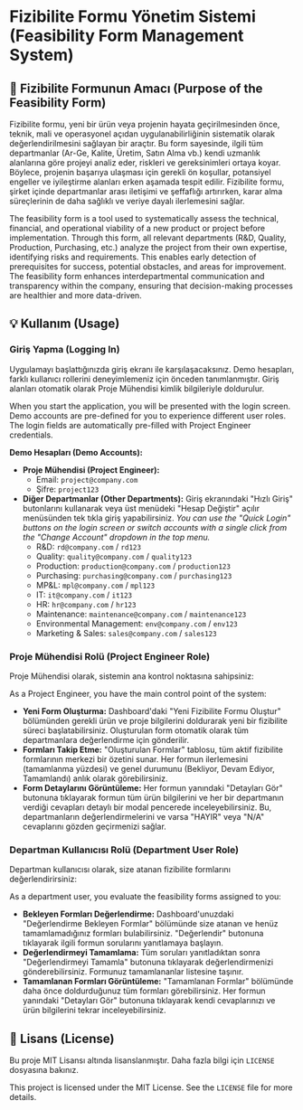 # Fizibilite Formu Yönetim Sistemi (Feasibility Form Management System)

## 🚀 Fizibilite Formunun Amacı (Purpose of the Feasibility Form)

Fizibilite formu, yeni bir ürün veya projenin hayata geçirilmesinden önce, teknik, mali ve operasyonel açıdan uygulanabilirliğinin sistematik olarak değerlendirilmesini sağlayan bir araçtır. Bu form sayesinde, ilgili tüm departmanlar (Ar-Ge, Kalite, Üretim, Satın Alma vb.) kendi uzmanlık alanlarına göre projeyi analiz eder, riskleri ve gereksinimleri ortaya koyar. Böylece, projenin başarıya ulaşması için gerekli ön koşullar, potansiyel engeller ve iyileştirme alanları erken aşamada tespit edilir. Fizibilite formu, şirket içinde departmanlar arası iletişimi ve şeffaflığı artırırken, karar alma süreçlerinin de daha sağlıklı ve veriye dayalı ilerlemesini sağlar.

The feasibility form is a tool used to systematically assess the technical, financial, and operational viability of a new product or project before implementation. Through this form, all relevant departments (R&D, Quality, Production, Purchasing, etc.) analyze the project from their own expertise, identifying risks and requirements. This enables early detection of prerequisites for success, potential obstacles, and areas for improvement. The feasibility form enhances interdepartmental communication and transparency within the company, ensuring that decision-making processes are healthier and more data-driven.

## 💡 Kullanım (Usage)

### Giriş Yapma (Logging In)

Uygulamayı başlattığınızda giriş ekranı ile karşılaşacaksınız. Demo hesapları, farklı kullanıcı rollerini deneyimlemeniz için önceden tanımlanmıştır. Giriş alanları otomatik olarak Proje Mühendisi kimlik bilgileriyle doldurulur.

When you start the application, you will be presented with the login screen. Demo accounts are pre-defined for you to experience different user roles. The login fields are automatically pre-filled with Project Engineer credentials.

**Demo Hesapları (Demo Accounts):**

- **Proje Mühendisi (Project Engineer):**
  - Email: `project@company.com`
  - Şifre: `project123`
- **Diğer Departmanlar (Other Departments):**
  Giriş ekranındaki "Hızlı Giriş" butonlarını kullanarak veya üst menüdeki "Hesap Değiştir" açılır menüsünden tek tıkla giriş yapabilirsiniz.
  _You can use the "Quick Login" buttons on the login screen or switch accounts with a single click from the "Change Account" dropdown in the top menu._
  - R&D: `rd@company.com` / `rd123`
  - Quality: `quality@company.com` / `quality123`
  - Production: `production@company.com` / `production123`
  - Purchasing: `purchasing@company.com` / `purchasing123`
  - MP&L: `mpl@company.com` / `mpl123`
  - IT: `it@company.com` / `it123`
  - HR: `hr@company.com` / `hr123`
  - Maintenance: `maintenance@company.com` / `maintenance123`
  - Environmental Management: `env@company.com` / `env123`
  - Marketing & Sales: `sales@company.com` / `sales123`

### Proje Mühendisi Rolü (Project Engineer Role)

Proje Mühendisi olarak, sistemin ana kontrol noktasına sahipsiniz:

As a Project Engineer, you have the main control point of the system:

- **Yeni Form Oluşturma:** Dashboard'daki "Yeni Fizibilite Formu Oluştur" bölümünden gerekli ürün ve proje bilgilerini doldurarak yeni bir fizibilite süreci başlatabilirsiniz. Oluşturulan form otomatik olarak tüm departmanlara değerlendirme için gönderilir.
- **Formları Takip Etme:** "Oluşturulan Formlar" tablosu, tüm aktif fizibilite formlarının merkezi bir özetini sunar. Her formun ilerlemesini (tamamlanma yüzdesi) ve genel durumunu (Bekliyor, Devam Ediyor, Tamamlandı) anlık olarak görebilirsiniz.
- **Form Detaylarını Görüntüleme:** Her formun yanındaki "Detayları Gör" butonuna tıklayarak formun tüm ürün bilgilerini ve her bir departmanın verdiği cevapları detaylı bir modal pencerede inceleyebilirsiniz. Bu, departmanların değerlendirmelerini ve varsa "HAYIR" veya "N/A" cevaplarını gözden geçirmenizi sağlar.

### Departman Kullanıcısı Rolü (Department User Role)

Departman kullanıcısı olarak, size atanan fizibilite formlarını değerlendirirsiniz:

As a department user, you evaluate the feasibility forms assigned to you:

- **Bekleyen Formları Değerlendirme:** Dashboard'unuzdaki "Değerlendirme Bekleyen Formlar" bölümünde size atanan ve henüz tamamlamadığınız formları bulabilirsiniz. "Değerlendir" butonuna tıklayarak ilgili formun sorularını yanıtlamaya başlayın.
- **Değerlendirmeyi Tamamlama:** Tüm soruları yanıtladıktan sonra "Değerlendirmeyi Tamamla" butonuna tıklayarak değerlendirmenizi gönderebilirsiniz. Formunuz tamamlananlar listesine taşınır.
- **Tamamlanan Formları Görüntüleme:** "Tamamlanan Formlar" bölümünde daha önce doldurduğunuz tüm formları görebilirsiniz. Her formun yanındaki "Detayları Gör" butonuna tıklayarak kendi cevaplarınızı ve ürün bilgilerini tekrar inceleyebilirsiniz.

## 📄 Lisans (License)

Bu proje MIT Lisansı altında lisanslanmıştır. Daha fazla bilgi için `LICENSE` dosyasına bakınız.

This project is licensed under the MIT License. See the `LICENSE` file for more details.
